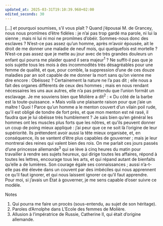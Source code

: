 ```yaml
---
updated_at: 2025-03-31T19:10:39.968+02:00
edited_seconds: 30
---
```

[…] et pourquoi soumises, s’il vous plaît ? Quand j’épousai M. de Grancey, nous nous promîmes d’être fidèles : je n’ai pas trop gardé ma parole, ni lui la sienne ; mais ni lui ni moi ne promîmes d’obéir. Sommes-nous donc des esclaves ? N’est-ce pas assez qu’un homme, après m’avoir épousée, ait le droit de me donner une maladie de neuf mois, qui quelquefois est mortelle ? N’est-ce pas assez que je mette au jour avec de très grandes douleurs un enfant qui pourra me plaider quand il sera majeur<sup>1</sup> ? Ne suffit-il pas que je sois sujette tous les mois à des incommodités très désagréables pour une femme de qualité, et que, pour comble, la suppression d’une de ces douze maladies par an soit capable de me donner la mort sans qu’on vienne me dire encore : Obéissez ? Certainement la nature ne l’a pas dit ; elle nous a fait des organes différents de ceux des hommes ; mais en nous rendant nécessaires les uns aux autres, elle n’a pas prétendu que l’union formât un esclavage. Je me souviens bien que Molière a dit<sup>2</sup> : « Du côté de la barbe est la toute-puissance. » Mais voilà une plaisante raison pour que j’aie un maître ! Quoi ! Parce qu’un homme a le menton couvert d’un vilain poil rude, qu’il est obligé de tondre de fort près, et que mon menton est né rasé, il faudra que je lui obéisse très humblement ? Je sais bien qu’en général les hommes ont les muscles plus forts que les nôtres, et qu’ils peuvent donner un coup de poing mieux appliqué : j’ai peur que ce ne soit là l’origine de leur supériorité. Ils prétendent avoir aussi la tête mieux organisée, et, en conséquence, ils se vantent d’être plus capables de gouverner ; mais je leur montrerai des reines qui valent bien des rois. On me parlait ces jours passés d’une princesse allemande<sup>3</sup> qui se lève à cinq heures du matin pour travailler à rendre ses sujets heureux, qui dirige toutes les affaires, répond à toutes les lettres, encourage tous les arts, et qui répand autant de bienfaits qu’elle a de lumières. Son courage égale ses connaissances ; aussi n’a-t-elle pas été élevée dans un couvent par des imbéciles qui nous apprennent ce qu’il faut ignorer, et qui nous laissent ignorer ce qu’il faut apprendre. Pour moi, si j’avais un État à gouverner, je me sens capable d’oser suivre ce modèle.


Notes 
1. Qui pourra me faire un procès (sous-entendu, au sujet de son héritage). 
2. Paroles d’Arnolphe dans L’Ecole des femmes de Molière. 
3. Allusion à l’impératrice de Russie, Catherine II, qui était d’origine allemande.